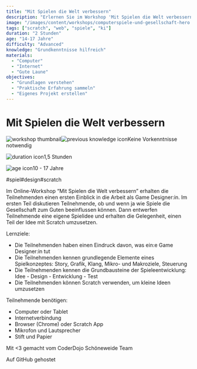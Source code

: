```yaml
---
title: "Mit Spielen die Welt verbessern"
description: "Erlernen Sie im Workshop 'Mit Spielen die Welt verbessern' die Grundlagen des Game Designs und setzen Sie Spielideen mit Scratch um. Für Kinder und Jugendliche von 10 bis 17 Jahren."
image: "/images/content/workshops/computerspiele-und-gesellschaft-hero.jpg"
tags: ["scratch", "web", "spiele", "ki"]
duration: "2 Stunden"
age: "14-17 Jahre"
difficulty: "Advanced"
knowledge: "Grundkenntnisse hilfreich"
materials:
  - "Computer"
  - "Internet"
  - "Gute Laune"
objectives:
  - "Grundlagen verstehen"
  - "Praktische Erfahrung sammeln"
  - "Eigenes Projekt erstellen"
---
```


# Mit Spielen die Welt verbessern

![workshop thumbnail](/de/workshops/computerspiele-und-gesellschaft/computerspiele-und-gesellschaft.png)![previous knowledge icon](/images/knowledge.svg)Keine Vorkenntnisse notwendig

![duration icon](/images/clock.svg)1,5 Stunden

![age icon](/images/user.svg)10 - 17 Jahre

#spiel#design#scratch

Im Online-Workshop “Mit Spielen die Welt verbessern” erhalten die Teilnehmenden einen ersten Einblick in die Arbeit als Game Designer:in. Im ersten Teil diskutieren Teilnehmende, ob und wenn ja wie Spiele die Gesellschaft zum Guten beeinflussen können. Dann entwerfen Teilnehmende eine eigene Spielidee und erhalten die Gelegenheit, einen Teil der Idee mit Scratch umzusetzen.

Lernziele:

- Die Teilnehmenden haben einen Eindruck davon, was ein:e Game Designer:in tut
- Die Teilnehmenden kennen grundlegende Elemente eines Spielkonzeptes: Story, Grafik, Klang, Mikro- und Makroziele, Steuerung
- Die Teilnehmenden kennen die Grundbausteine der Spieleentwicklung: Idee - Design - Entwicklung - Test
- Die Teilnehmenden können Scratch verwenden, um kleine Ideen umzusetzen

Teilnehmende benötigen:

- Computer oder Tablet
- Internetverbindung
- Browser (Chrome) oder Scratch App
- Mikrofon und Lautsprecher
- Stift und Papier

Mit <3 gemacht vom CoderDojo Schöneweide Team

Auf GitHub gehostet

